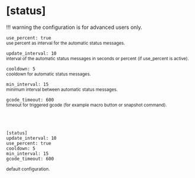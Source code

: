 # [status]

!!! warning
    the configuration is for advanced users only.

`use_percent: true`  
<small>use percent as interval for the automatic status messages.</small>  

`update_interval: 10`  
<small>interval of the automatic status messages in seconds or percent (if use_percent is active).</small>  

`cooldown: 5`  
<small>cooldown for automatic status messages.</small>

`min_interval: 15`  
<small>minimum interval between automatic status messages.</small>

`gcode_timeout: 600`  
<small>timeout for triggered gcode (for example macro button or snapshot command).</small>

<br><br>
```console
[status]
update_interval: 10
use_percent: true
cooldown: 5
min_interval: 15
gcode_timeout: 600
```
<small>default configuration.</small>